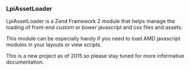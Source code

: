 ### LpiAssetLoader

LpiAssetLoader is a Zend Framework 2 module that helps manage the loading of front-end _custom_ or _bower_ javascript and css files and assets.

This module can be especially handy if you need to load AMD javascript modules in your layouts or view scripts.

This is a new project as of 2015 so please stay tuned for more informative documentation.


